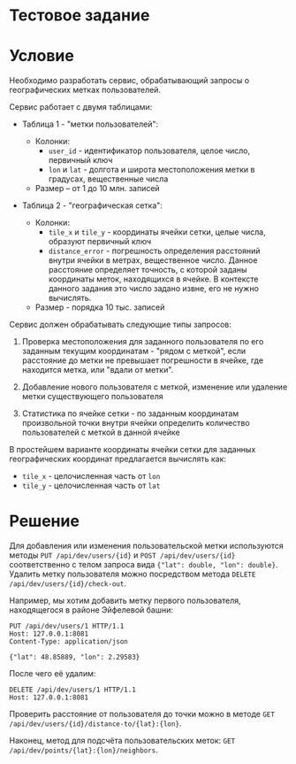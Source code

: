Тестовое задание
================

# Условие

Необходимо разработать сервис, обрабатывающий запросы о географических метках пользователей.

Сервис работает с двумя таблицами:

- Таблица 1 - "метки пользователей":
  - Колонки:
    - `user_id` - идентификатор пользователя, целое число, первичный ключ
    - `lon` и `lat` - долгота и широта местоположения метки в градусах, вещественные числа
  - Размер – от 1 до 10 млн. записей

- Таблица 2 - "географическая сетка":
  - Колонки:
    - `tile_x` и `tile_y` - координаты ячейки сетки, целые числа, образуют первичный ключ
    - `distance_error` - погрешность определения расстояний внутри ячейки в метрах, вещественное число. Данное расстояние определяет точность, с которой заданы координаты меток, находящихся в ячейке. В контексте данного задания это число задано извне, его не нужно вычислять.
  - Размер - порядка 10 тыс. записей

Сервис должен обрабатывать следующие типы запросов:

1. Проверка местоположения для заданного пользователя по его заданным текущим координатам - "рядом с меткой", если расстояние до метки не превышает погрешности в ячейке, где находится метка, или "вдали от метки".

2. Добавление нового пользователя с меткой, изменение или удаление метки существующего пользователя

3. Статистика по ячейке сетки - по заданным координатам произвольной точки внутри ячейки определить количество пользователей с меткой в данной ячейке

В простейшем варианте координаты ячейки сетки для заданных географических координат предлагается вычислять как:

- `tile_x` - целочисленная часть от `lon`
- `tile_y` - целочисленная часть от `lat`

# Решение

Для добавления или изменения пользовательской метки используются методы `PUT /api/dev/users/{id}` и `POST /api/dev/users/{id}` соответственно с телом запроса вида `{"lat": double, "lon": double}`. Удалить метку пользователя можно посредством метода `DELETE /api/dev/users/{id}/check-out`.

Например, мы хотим добавить метку первого пользователя, находящегося в районе Эйфелевой башни:

```http
PUT /api/dev/users/1 HTTP/1.1
Host: 127.0.0.1:8081
Content-Type: application/json

{"lat": 48.85889, "lon": 2.29583}
```

После чего её удалим:

```http
DELETE /api/dev/users/1 HTTP/1.1
Host: 127.0.0.1:8081
```

Проверить расстояние от пользователя до точки можно в методе `GET /api/dev/users/{id}/distance-to/{lat}:{lon}`.

Наконец, метод для подсчёта пользовательских меток: `GET /api/dev/points/{lat}:{lon}/neighbors`.

